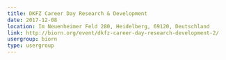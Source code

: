 ```yaml
---
title: DKFZ Career Day Research & Development
date: 2017-12-08
location: Im Neuenheimer Feld 280, Heidelberg, 69120, Deutschland
link: http://biorn.org/event/dkfz-career-day-research-development-2/
usergroup: biorn
type: usergroup
---
```

